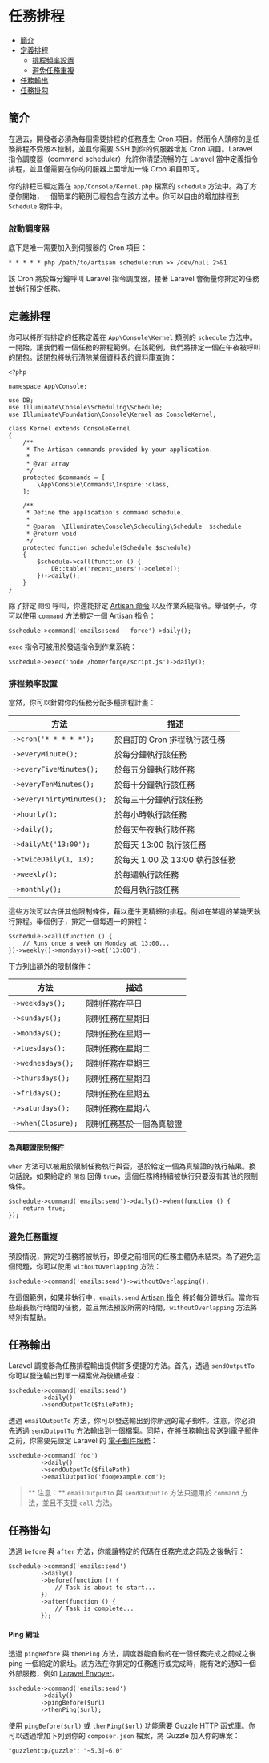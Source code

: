 # 任務排程

- [簡介](#introduction)
- [定義排程](#defining-schedules)
    - [排程頻率設置](#schedule-frequency-options)
    - [避免任務重複](#preventing-task-overlaps)
- [任務輸出](#task-output)
- [任務掛勾](#task-hooks)

<a name="introduction"></a>
## 簡介

在過去，開發者必須為每個需要排程的任務產生 Cron 項目。然而令人頭疼的是任務排程不受版本控制，並且你需要 SSH 到你的伺服器增加 Cron 項目。Laravel 指令調度器（command scheduler）允許你清楚流暢的在 Laravel 當中定義指令排程，並且僅需要在你的伺服器上面增加一條 Cron 項目即可。

你的排程已經定義在 `app/Console/Kernel.php` 檔案的 `schedule` 方法中。為了方便你開始，一個簡單的範例已經包含在該方法中。你可以自由的增加排程到 `Schedule` 物件中。

### 啟動調度器

底下是唯一需要加入到伺服器的 Cron 項目：

    * * * * * php /path/to/artisan schedule:run >> /dev/null 2>&1


該 Cron 將於每分鐘呼叫 Laravel 指令調度器，接著 Laravel 會衡量你排定的任務並執行預定任務。

<a name="defining-schedules"></a>
## 定義排程

你可以將所有排定的任務定義在 `App\Console\Kernel` 類別的 `schedule` 方法中。一開始，讓我們看一個任務的排程範例。在該範例，我們將排定一個在午夜被呼叫的閉包。該閉包將執行清除某個資料表的資料庫查詢：

    <?php

    namespace App\Console;

    use DB;
    use Illuminate\Console\Scheduling\Schedule;
    use Illuminate\Foundation\Console\Kernel as ConsoleKernel;

    class Kernel extends ConsoleKernel
    {
        /**
         * The Artisan commands provided by your application.
         *
         * @var array
         */
        protected $commands = [
            \App\Console\Commands\Inspire::class,
        ];

        /**
         * Define the application's command schedule.
         *
         * @param  \Illuminate\Console\Scheduling\Schedule  $schedule
         * @return void
         */
        protected function schedule(Schedule $schedule)
        {
            $schedule->call(function () {
                DB::table('recent_users')->delete();
            })->daily();
        }
    }

除了排定 ` 閉包 ` 呼叫，你還能排定 [Artisan 命令](/docs/{{version}}/artisan) 以及作業系統指令。舉個例子，你可以使用 `command` 方法排定一個 Artisan 指令：

    $schedule->command('emails:send --force')->daily();

`exec` 指令可被用於發送指令到作業系統：

    $schedule->exec('node /home/forge/script.js')->daily();

<a name="schedule-frequency-options"></a>
### 排程頻率設置

當然，你可以針對你的任務分配多種排程計畫：

方法  | 描述
------------- | -------------
`->cron('* * * * *');`  |  於自訂的 Cron 排程執行該任務
`->everyMinute();`  |  於每分鐘執行該任務
`->everyFiveMinutes();`  |  於每五分鐘執行該任務
`->everyTenMinutes();`  |  於每十分鐘執行該任務
`->everyThirtyMinutes();`  |  於每三十分鐘執行該任務
`->hourly();`  |  於每小時執行該任務
`->daily();`  |  於每天午夜執行該任務
`->dailyAt('13:00');`  |  於每天 13:00 執行該任務
`->twiceDaily(1, 13);`  |  於每天 1:00 及 13:00 執行該任務
`->weekly();`  |  於每週執行該任務
`->monthly();`  |  於每月執行該任務

這些方法可以合併其他限制條件，藉以產生更精細的排程。例如在某週的某幾天執行排程。舉個例子，排定一個每週一的排程：

    $schedule->call(function () {
        // Runs once a week on Monday at 13:00...
    })->weekly()->mondays()->at('13:00');

下方列出額外的限制條件：

方法  | 描述
------------- | -------------
`->weekdays();`  |  限制任務在平日
`->sundays();`  |  限制任務在星期日
`->mondays();`  |  限制任務在星期一
`->tuesdays();`  |  限制任務在星期二
`->wednesdays();`  |  限制任務在星期三
`->thursdays();`  |  限制任務在星期四
`->fridays();`  |  限制任務在星期五
`->saturdays();`  |  限制任務在星期六
`->when(Closure);`  |  限制任務基於一個為真驗證

#### 為真驗證限制條件

`when` 方法可以被用於限制任務執行與否，基於給定一個為真驗證的執行結果。換句話說，如果給定的 ` 閉包 ` 回傳 `true`，這個任務將持續被執行只要沒有其他的限制條件。

    $schedule->command('emails:send')->daily()->when(function () {
        return true;
    });

<a name="preventing-task-overlaps"></a>
### 避免任務重複

預設情況，排定的任務將被執行，即便之前相同的任務主體仍未結束。為了避免這個問題，你可以使用 `withoutOverlapping` 方法：

    $schedule->command('emails:send')->withoutOverlapping();

在這個範例，如果非執行中，`emails:send` [Artisan 指令](/docs/{{version}}/artisan) 將於每分鐘執行。當你有些超長執行時間的任務，並且無法預設所需的時間，`withoutOverlapping` 方法將特別有幫助。

<a name="task-output"></a>
## 任務輸出

Laravel 調度器為任務排程輸出提供許多便捷的方法。首先，透過 `sendOutputTo` 你可以發送輸出到單一檔案做為後續檢查：

    $schedule->command('emails:send')
             ->daily()
             ->sendOutputTo($filePath);

透過 `emailOutputTo` 方法，你可以發送輸出到你所選的電子郵件。注意，你必須先透過 `sendOutputTo` 方法輸出到一個檔案。同時，在將任務輸出發送到電子郵件之前，你需要先設定 Laravel 的 [電子郵件服務](/docs/{{version}}/mail)：

    $schedule->command('foo')
             ->daily()
             ->sendOutputTo($filePath)
             ->emailOutputTo('foo@example.com');

> ** 注意：** `emailOutputTo` 與 `sendOutputTo` 方法只適用於 `command` 方法，並且不支援 `call` 方法。

<a name="task-hooks"></a>
## 任務掛勾

透過 `before` 與 `after` 方法，你能讓特定的代碼在任務完成之前及之後執行：

    $schedule->command('emails:send')
             ->daily()
             ->before(function () {
                 // Task is about to start...
             })
             ->after(function () {
                 // Task is complete...
             });

#### Ping 網址

透過 `pingBefore` 與 `thenPing` 方法，調度器能自動的在一個任務完成之前或之後 ping 一個給定的網址。該方法在你排定的任務進行或完成時，能有效的通知一個外部服務，例如 [Laravel Envoyer](https://envoyer.io)。

    $schedule->command('emails:send')
             ->daily()
             ->pingBefore($url)
             ->thenPing($url);


使用 `pingBefore($url)` 或 `thenPing($url)` 功能需要 Guzzle HTTP 函式庫。你可以透過增加下列到你的 `composer.json` 檔案，將 Guzzle 加入你的專案：

    "guzzlehttp/guzzle": "~5.3|~6.0"
